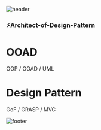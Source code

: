 <!--
**dgreghub/dgreghub** is a ✨ _special_ ✨ repository because its `README.md` (this file) appears on your GitHub profile.

Here are some ideas to get you started:

- 🔭 I’m currently working on ...
- 🌱 I’m currently learning ...
- 👯 I’m looking to collaborate on ...
- 🤔 I’m looking for help with ...
- 💬 Ask me about ...
- 📫 How to reach me: ...
- 😄 Pronouns: ...
- ⚡ Fun fact: ...
-->
![header](https://capsule-render.vercel.app/api?type=wave&color=timeGradient&height=300&section=header&text=OneDayOneCommit&fontSize=45)
<h3>⚡Architect-of-Design-Pattern</h3>
<p>

# OOAD
  OOP / OOAD / UML

# Design Pattern
  GoF / GRASP / MVC 


![footer](https://capsule-render.vercel.app/api?type=wave&color=timeGradient&height=200&section=footer&fontSize=90)
